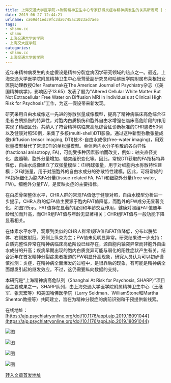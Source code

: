 ```yaml
---
title: 上海交通大学医学院->附属精神卫生中心专家获得炎症与精神病发生的关系新发现 | shsmu.cc
date: 2019-06-27 12:44:21
urlname: ca69d41ed39fc3da6745ac1023ad7ae5
tags: 
- shsmu.cc
- shsmu
- 上海交通大学医学院
- 上海交大医学院
categories:
- shsmu.cc
- 上海交通大学医学院
---
```



近年来精神病发生的炎症假设是精神分裂症病因学研究领域的热点之一。最近，上海交通大学医学院附属精神卫生中心唐莺莹副研究员和哈佛医学院附属布莱根妇女医院助理教授Ofer Pasternak在The American Journal of Psychiatry杂志（《美国精神病学》，影响因子13.65）发表了题为”Altered Cellular White Matter But Not Extracellular Free Water on Diffusion MRI in Individuals at Clinical High Risk for Psychosis”工作，为这一假设带来新发现。

研究采用自由水成像这一先进的弥散张量成像模型，提高了精神病临床高危综合征患者白质损伤的特异性，对胞内白质损伤和胞外自由水增强在临床高危阶段的作用实现了精细区分。共纳入了符合精神病临床高危综合征诊断标准的CHR患者50例以及健康对照50例，采集了多核(multi-shell)DTI影像。通过这种新型弥散张量成像(diffusion tensor imaging, DTI)技术-自由水成像(free-water imaging)，用双张量模型替代了常规DTI的单张量模型。单体素内水分子弥散的各向异性(fractional anisotropy, FA)，可能受多种因素影响而改变，例如：轴突直径变化、脱髓鞘、胞外分量增加、轴突组织变化等。因此，常规DTI获取的FA指标特异性低，自由水成像建立了双张量模型：(1)椭球张量，用于对细胞内水弥散特性建模；(2)球张量，用于对细胞外的自由水成分的弥散特性建模。因此，可将常规的FA指标细化为胞内FA分量(tissue-related FA, FAT)和细胞外分量(free water, FW)。细胞外分量FW，是反映炎症的主要指标。

在白质骨架整体水平，CHR人群的常规FA值低于健康对照，自由水模型分析进一步提示，CHR人群的低FA值主要源于胞内FAT值降低，而胞外的FW成分无显著变化，如图2所示。FAT值存在显著的组别和年龄交互作用，健康对照组FAT值随年龄增加而升高，而CHR组FAT值与年龄无显著相关；CHR组FAT值与一般功能下降显著相关。

在体素水平水平，观察到类似的CHR人群常规FA值和FAT值降低，分布以胼胝体、右侧放射冠、双侧上纵束为主；FW值未见明显异常。研究结果进一步支持：白质完整性异常在精神病临床高危阶段已经存在，源自胞内轴突异常而非胞外自由水成分的升高；疾病早期出现的胞内白质变异可能与弱化的阳性症状产生有关。结合近年在首发精神分裂症患者报道的FW明显升高现象，研究人员认为可以初步谨慎推测：炎症，在精神病全面爆发的过程中，是很靠后的现象，有可能是精神病全面爆发引起的继发效应。不过，这仍需要纵向数据的支持。

本研究是“上海精神病高危队列（Shanghai At Risk for Psychosis, SHARP）”项目组主要成果之一。SHARP队列，由上海交通大学医学院附属精神卫生中心（王继军、张天宏等）和美国哈佛医学院（Larry Seidman、WilliamStone和Martha Shenton教授等）共同建立，旨在为精神分裂症的病前识别和干预提供新线索。

在线地址：[https://ajp.psychiatryonline.org/doi/10.1176/appi.ajp.2019.18091044](https://ajp.psychiatryonline.org/doi/10.1176/appi.ajp.2019.18091044)



![图](https://www.shsmu.edu.cn/__local/9/77/90/35D0D976AD0FF795407F6322113_995FD944_9E35.jpg)

![图](https://www.shsmu.edu.cn/__local/1/2D/DA/A8A9584F721B39EADB1F2A3A997_6CCEC9EE_9689.jpg)

![图](https://www.shsmu.edu.cn/__local/B/F8/67/3F7905FF7A79D681713E004F624_956E2A1B_59E7.jpg)

![图](https://www.shsmu.edu.cn/__local/0/3B/C7/51AC174D7A4F03A52768260070A_F36BA8D4_40671.jpg)

[转入文章首发地址](https://www.shsmu.edu.cn/news/info/1002/16741.htm)